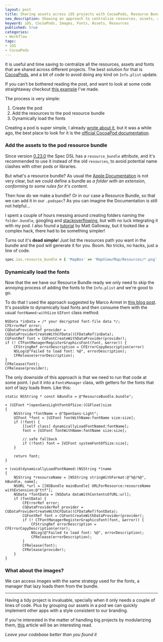 ```yaml
---
layout: post
title: Sharing assets across iOS projects with CocoaPods, Resource Bundle, and dynamically loaded fonts
seo_description: Showing an approach to centralize resources, assets, and fonts across multiple projects using CocoaPods, a Resource Bundle and a bit of code
keyword: iOS, CocoaPods, Images, Fonts, Assets, Resources
published: true
categories:
- Workflow
tags:
- iOS
- CocoaPods
---
```


It is useful and time saving to centralize all the resources, assets and fonts that are shared across different projects. The best solution for that is [CocoaPods](http://cocoapods.org/), and a bit of code to avoid doing any kind on `Info.plist` update.

If you can't be bothered reading the post, and want to look at some code straightaway checkout [this example](https://github.com/mokagio/mokacoding-samples/tree/master/ResourceBundlePodExample) I've made.

The process is very simple:

1. Create the pod
2. Add the resources to the pod resource bundle
3. Dynamically load the fonts

Creating a pod is super simple, I already [wrote about it](https://mokacoding.com/2013/01/21/cocoapods-how-to-create-your-own-pod.html), but it was a while ago, the best place to look for it is the [official CocoaPod documentation](http://guides.cocoapods.org/making/specs-and-specs-repo.html).

### Add the assets to the pod resource bundle

Since version [0.23.0](https://github.com/CocoaPods/CocoaPods/blob/master/CHANGELOG.md#0230rc1) the Spec DSL has a `resource_bundle` attribute, and it's recommended to use it instead of the old `resources`, to avoid potential name clashes with other pods or libraries.

But what's a resource bundle? As usual the [Apple Documentation](https://developer.apple.com/library/ios/documentation/CoreFoundation/Conceptual/CFBundles/Introduction/Introduction.html) is not very clear, but we could define a bundle as _a folder with an extension, conforming to some rules for it's content_. 

Then how do we make a bundle? Or in our case a Resource Bundle, so that we can add it in our `.podspec`? As you can imagine the Documentation is still not helpful...

I spent a couple of hours messing around creating folders naming the `folder.bundle`, googling and [stackoverflowing](http://stackoverflow.com/questions/8458953/ios-build-a-resource-bundle-via-xcode-target), but with no luck integrating it with my pod. I also found a [tutorial](http://www.galloway.me.uk/tutorials/ios-library-with-resources/) by Matt Galloway, but it looked like a complex hack, there had to be something simpler!

Turns out it's **dead simple**! Just list the resources path you want in the bundle and the pod will generate it for you. Boom. No tricks, no hacks, just a line of code.

```ruby
spec.ios.resource_bundle = { 'MapBox' => 'MapView/Map/Resources/*.png' }
```

### Dynamically load the fonts

Now that the we have our Resource Bundle ready we only need to skip the annoying process of adding the fonts to the `Info.plist` and we're good to go.

To do that I used the approach suggested by Marco Armet in [this blog post](http://www.marco.org/2012/12/21/ios-dynamic-font-loading). It's possible to dynamically load fonts and then consume them with the usual `fontNamed:withSize` `UIFont` class method.

```objc
NSData *inData = /* your decrypted font-file data */;
CFErrorRef error;
CGDataProviderRef provider = CGDataProviderCreateWithCFData((CFDataRef)inData);
CGFontRef font = CGFontCreateWithDataProvider(provider);
if (! CTFontManagerRegisterGraphicsFont(font, &error)) {
    CFStringRef errorDescription = CFErrorCopyDescription(error)
    NSLog(@"Failed to load font: %@", errorDescription);
    CFRelease(errorDescription);
}
CFRelease(font);
CFRelease(provider);
```

The only downside of this approach is that we need to run that code at some point. I put it into a `FontsManager` class, with getters for the fonts that sort of lazy loads them. Like this:

```objc
static NSString * const kBundle = @"ResourceBundle.bundle";

+ (UIFont *)openSansLightFontOfSize:(CGFloat)size
{
    NSString *fontName = @"OpenSans-Light";
    UIFont *font = [UIFont fontWithName:fontName size:size];
    if (!font) {
        [[self class] dynamicallyLoadFontNamed:fontName];
        font = [UIFont fontWithName:fontName size:size];
        
        // safe fallback
        if (!font) font = [UIFont systemFontOfSize:size];
    }
    
    return font;
}

+ (void)dynamicallyLoadFontNamed:(NSString *)name
{
    NSString *resourceName = [NSString stringWithFormat:@"%@/%@", kBundle, name];
    NSURL *url = [[NSBundle mainBundle] URLForResource:resourceName withExtension:@"ttf"];
    NSData *fontData = [NSData dataWithContentsOfURL:url];
    if (fontData) {
        CFErrorRef error;
        CGDataProviderRef provider = CGDataProviderCreateWithCFData((CFDataRef)fontData);
        CGFontRef font = CGFontCreateWithDataProvider(provider);
        if (! CTFontManagerRegisterGraphicsFont(font, &error)) {
            CFStringRef errorDescription = CFErrorCopyDescription(error);
            NSLog(@"Failed to load font: %@", errorDescription);
            CFRelease(errorDescription);
        }
        CFRelease(font);
        CFRelease(provider);
    }
}
```

### What about the images?

We can access images with the same strategy used for the fonts, a manager that lazy loads them from the bundle.

---

Having a tidy project is invaluable, specially when it only needs a couple of lines of code. Plus by grouping our assets in a pod we can quickly implement other apps with a style consistent to our branding. 

If you're interested in the matter of handling big projects by modularizing them, [this](http://dev.hubspot.com/blog/architecting-a-large-ios-app-with-cocoapods) article will be an interesting read.

_Leave your codebase better than you found it_


